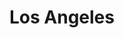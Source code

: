 ---
place: los-angeles-ca
title: Los Angeles
states:
  - CA
type: local
x: -118.2436849
y: 34.0522342
wwc: false
---